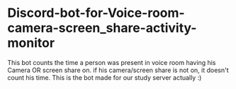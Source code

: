 # Discord-bot-for-Voice-room-camera-screen_share-activity-monitor
This bot counts the time a person was present in voice room having his Camera OR screen share on. if his camera/screen share is not on, it doesn't count his time. 
This is the bot made for our study server actually :) 
